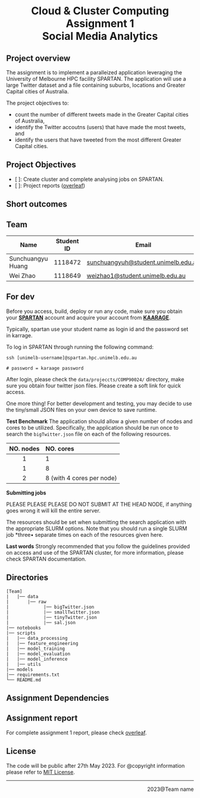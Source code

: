 <div align=center><h1>Cloud & Cluster Computing Assignment 1 <br> Social Media Analytics</h1></div>

## Project overview

The assignment is to implement a paralleized application leveraging the University of Melbourne HPC facility SPARTAN. The application will use a large Twitter dataset and a file containing suburbs, locations and Greater Capital cities of Australia.

The project objectives to:

- count the number of different tweets made in the Greater Capital cities of Australia,
- identify the Twitter accoutns (users) that have made the most tweets, and
- identify the users that have tweeted from the most different Greater Capital cities.

## Project Objectives

- [ ]: Create cluster and complete analysing jobs on SPARTAN.
- [ ]: Project reports ([overleaf](https://www.overleaf.com/read/sdsczmmdxzvq))

## Short outcomes

<!-- TODO: complete a short outcome -->

## Team

| Name              | Student ID | Email                               |
| ----------------- | :--------: | ----------------------------------- |
| Sunchuangyu Huang |  1118472   | sunchuangyuh@student.unimelb.edu.au |
| Wei Zhao          |  1118649   | weizhao1@student.unimelb.edu.au     |

## For dev

Before you access, build, deploy or run any code, make sure you obtain your [**SPARTAN**](https://spartan-fastx.hpc.unimelb.edu.au/auth/ssh/) account and acquire your account from [**KAARAGE**](https://dashboard.hpc.unimelb.edu.au/karaage/applications/project/new/).

Typically, spartan use your student name as login id and the password set in karrage.

To log in SPARTAN through running the following command:

```{bash}
ssh [unimelb-username]@spartan.hpc.unimelb.edu.au

# password = karaage password
```

After login, please check the `data/projeccts/COMP90024/` directory, make sure you obtain four twitter json files. Please create a soft link for quick access.

One more thing! For better development and testing, you may decide to use the tiny/small JSON files on your own device to save runtime.

**Test Benchmark**
The application should allow a given number of nodes and cores to be utilized. Specifically, the application should be run once to search the `bigTwitter.json` file on each of the following resources.

| NO. nodes | NO. cores                 |
| :-------: | :------------------------ |
|     1     | 1                         |
|     1     | 8                         |
|     2     | 8 (with 4 cores per node) |

**Submitting jobs**

PLEASE PLEASE PLEASE DO NOT SUBMIT AT THE HEAD NODE, if anything goes wrong it will kill the entire server.

The resources should be set when submitting the search application with the appropriate SLURM options. Note that you should run a single SLURM job \*three• separate times on each of the resources given here.

**Last words**
Strongly recommended that you follow the guidelines provided on access and use of the SPARTAN cluster, for more information, please check SPARTAN documentation.

## Directories

```
[Team]
|   |── data
|       |── raw
|             |── bigTwitter.json
|             |── smallTwitter.json
|             |── tinyTwitter.json
|             |── sal.json
|── notebooks
|── scripts
|   |── data_processing
|   |── feature_engineering
|   |── model_training
|   |── model_evaluation
|   |── model_inference
|   |── utils
|── models
|── requirements.txt
└── README.md
```

## Assignment Dependencies

<!-- TODO: provide request dependence information and installatino methods, it will be good if there is a auto install/deployment script -->

## Assignment report

<!-- Write a short project outcomes here -->

For complete assignment 1 report, please check [overleaf](https://www.overleaf.com/read/sdsczmmdxzvq).

## License

The code will be public after 27th May 2023. For @copyright information please refer to [MIT License]().

<!-- TODO: create MIT license -->

---

<!-- TODO: write team name -->
<p align=right>2023@Team name</p>
